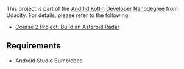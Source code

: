 This project is part of the [Andrlid Kotlin Developer Nanodegree](https://vtsen.hashnode.dev/is-it-worth-to-pay-for-android-kotlin-developer-nanodegree) from Udacity. For details, please refer to the following:
- [Course 2 Project: Build an Asteroid Radar](https://vtsen.hashnode.dev/android-kotlin-developer-nanodegree-projects-review#heading-course-2-project-build-an-asteroid-radar)

## Requirements
- Android Studio Bumblebee
